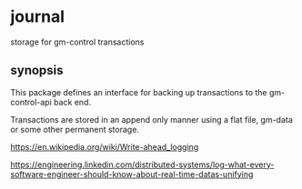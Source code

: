# journal
storage for gm-control transactions

## synopsis

This package defines an interface for backing up transactions to the
gm-control-api back end. 

Transactions are stored in an append only manner using a flat file, 
gm-data or some other permanent storage.

https://en.wikipedia.org/wiki/Write-ahead_logging

https://engineering.linkedin.com/distributed-systems/log-what-every-software-engineer-should-know-about-real-time-datas-unifying